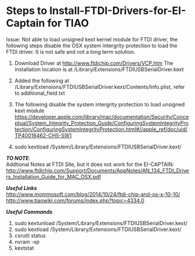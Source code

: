 # Steps to Install-FTDI-Drivers-for-EI-Captain for TIAO 

Issue: Not able to load unsigned kext kernel module for FTDI driver, the following steps disable the OSX system intergrity protection to load the FTDI driver. It is not safe and not a long term solution. 

1) Download Driver at http://www.ftdichip.com/Drivers/VCP.htm
The installation location is at /Library/Extensions/FTDIUSBSerialDriver.kext

2) Added the following at /Library/Extensions/FTDIUSBSerialDriver.kext/Contents/Info.plist, refer to additional_field.txt

3) The following disable the system intergrity protection to load unsigned kext module <br>
https://developer.apple.com/library/mac/documentation/Security/Conceptual/System_Integrity_Protection_Guide/ConfiguringSystemIntegrityProtection/ConfiguringSystemIntegrityProtection.html#//apple_ref/doc/uid/TP40016462-CH5-SW1

4) sudo kextload /System/Library/Extensions/FTDIUSBSerialDriver.kext/ <br>


***TO NOTE***:<br>
Addtional Notes at FTDI Site, but it does not work for the EI-CAPTAIN:
http://www.ftdichip.com/Support/Documents/AppNotes/AN_134_FTDI_Drivers_Installation_Guide_for_MAC_OSX.pdf

***Useful Links***<br>
http://www.mommosoft.com/blog/2014/10/24/ftdi-chip-and-os-x-10-10/<br>
http://www.tiaowiki.com/forums/index.php?topic=4334.0<br>


***Useful Commands***<br>
1) sudo kextunload /System/Library/Extensions/FTDIUSBSerialDriver.kext/ <br>
2) sudo kextload /System/Library/Extensions/FTDIUSBSerialDriver.kext/ <br>
3) csrutil status <br>
4) nvram -xp
5) kextstat 

